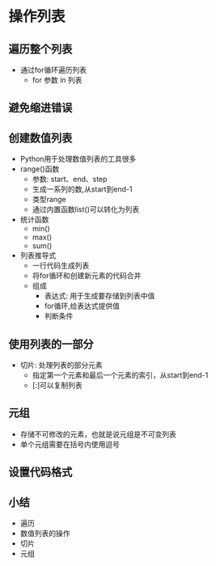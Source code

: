 # 操作列表
## 遍历整个列表
- 通过for循环遍历列表
    - for 参数 in 列表

## 避免缩进错误

## 创建数值列表
- Python用于处理数值列表的工具很多
- range()函数
    - 参数: start、end、step
    - 生成一系列的数,从start到end-1
    - 类型range
    - 通过内置函数list()可以转化为列表
- 统计函数
    - min()
    - max()
    - sum()
- 列表推导式
    - 一行代码生成列表
    - 将for循环和创建新元素的代码合并
    - 组成
        - 表达式: 用于生成要存储到列表中值
        - for循环,给表达式提供值
        - 判断条件

## 使用列表的一部分
- 切片: 处理列表的部分元素
    - 指定第一个元素和最后一个元素的索引，从start到end-1
    - [:]可以复制列表

## 元组
- 存储不可修改的元素，也就是说元组是不可变列表
- 单个元组需要在括号内使用逗号

## 设置代码格式

## 小结
- 遍历
- 数值列表的操作
- 切片
- 元组